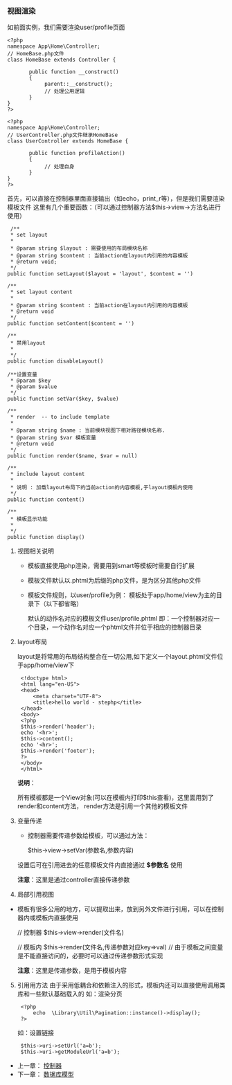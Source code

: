 ### 视图渲染
如前面实例，我们需要渲染user/profile页面

	<?php
    namespace App\Home\Controller;
	// HomeBase.php文件
    class HomeBase extends Controller {
    
           public function __construct()
           {
                parent::__construct();
                // 处理公用逻辑
           }
    }
    ?>
    
	<?php
    namespace App\Home\Controller;
	// UserController.php文件继承HomeBase
    class UserController extends HomeBase {
    
           public function profileAction()
           {
                // 处理自身
           }
    }
    ?>
首先，可以直接在控制器里面直接输出（如echo，print_r等），但是我们需要渲染模板文件
这里有几个重要函数：（可以通过控制器方法$this->view->方法名进行使用）
	
	 /**
     * set layout
     *
     * @param string $layout : 需要使用的布局模块名称
     * @param string $content : 当前action在layout内引用的内容模板
     * @return void;
     */
    public function setLayout($layout = 'layout', $content = '')
    
	/**
     * set layout content
     *
     * @param string $content : 当前action在layout内引用的内容模板
     * @return void
     */
    public function setContent($content = '')
    
    /**
     * 禁用layout
     *
     */
    public function disableLayout()
    
    /**设置变量
     * @param $key
     * @param $value
     */
    public function setVar($key, $value)
    
    /**
     * render  -- to include template
     *
     * @param string $name : 当前模块视图下相对路径模块名称.
     * @param string $var 模板变量
     * @return void
     */
    public function render($name, $var = null)
    
    /**
     * include layout content
     *
     * 说明 : 加载layout布局下的当前action的内容模板,于layout模板内使用
     */
    public function content()
    
    /**
     * 模板显示功能
     *
     */
    public function display()


1. 视图相关说明 
   - 模板直接使用php渲染，需要用到smart等模板时需要自行扩展
   - 模板文件默认以.phtml为后缀的php文件，是为区分其他php文件
   - 模板文件规则，以user/profile为例：
     模板处于app/home/view为主的目录下（以下都省略）
     
     默认的动作名对应的模板文件user/profile.phtml
     即：一个控制器对应一个目录，一个动作名对应一个phtml文件并位于相应的控制器目录
     
2. layout布局

	layout是将常用的布局结构整合在一切公用,如下定义一个layout.phtml文件位于app/home/view下
        
        <!doctype html>
        <html lang="en-US">
        <head>
            <meta charset="UTF-8">
            <title>hello world - stephp</title>
        </head>
        <body>
        <?php
        $this->render('header');
        echo '<hr>';
        $this->content();
        echo '<hr>';
        $this->render('footer');
        ?>
        </body>
        </html>
        
	**说明**：

    所有模板都是一个View对象(可以在模板内打印$this查看)，这里面用到了render和content方法，
    render方法是引用一个其他的模板文件
	  	
3. 变量传递
   - 控制器需要传递参数给模板，可以通过方法：
   
       $this->view->setVar(参数名,参数内容)
       
    设置后可在引用进去的任意模板文件内直接通过 **$参数名** 使用
    
    **注意**：这里是通过controller直接传递参数
    
4. 局部引用视图
 -  模板有很多公用的地方，可以提取出来，放到另外文件进行引用，可以在控制器内或模板内直接使用
       
       // 控制器
       $this->view->render(文件名)
       
       // 模板内
       $this->render(文件名,传递参数对应key=>val)
       // 由于模板之间变量是不能直接访问的，必要时可以通过传递参数形式实现

    **注意**：这里是传递参数，是用于模板内容

5. 引用用方法
   由于采用低耦合和依赖注入的形式，模板内还可以直接使用调用类库和一些默认基础载入的
   如：渲染分页
   
        <?php 
            echo  \Library\Util\Pagination::instance()->display();
        ?>
   如：设置链接
   
        $this->uri->setUrl('a=b');
        $this->uri->getModuleUrl('a=b');
        
- 上一章： [控制器](dispatcher.md)
- 下一章： [数据库模型](model.md)